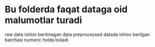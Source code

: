 # Bu folderda faqat dataga oid malumotlar turadi
raw data ishlov berilmagan data
preprocessed datada ishlov berilgan barchasi numeric holda boladi

